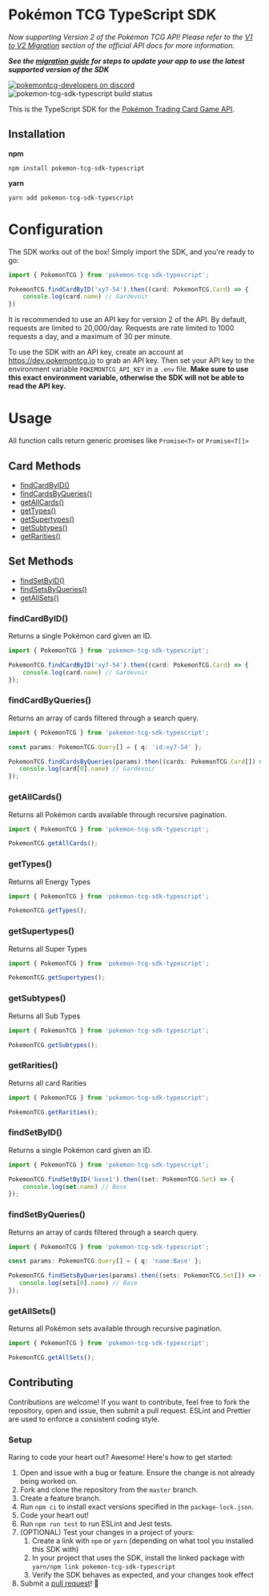 # Pokémon TCG TypeScript SDK

*Now supporting Version 2 of the Pokémon TCG API! Please refer to the [V1 to V2 Migration](https://docs.pokemontcg.io/#documentationmigration) section of the 
official API docs for more information.*

***See the [migration guide](MIGRATING.md) for steps to update your app to use the latest supported version of the SDK***

[![pokemontcg-developers on discord](https://img.shields.io/badge/discord-pokemontcg--developers-738bd7.svg)](https://discord.gg/dpsTCvg)
![pokemon-tcg-sdk-typescript build status](https://github.com/acupoftee/pokemon-tcg-sdk-typescript/actions/workflows/sdk_test.yaml/badge.svg
)

This is the TypeScript SDK for the [Pokémon Trading Card Game API](https://docs.pokemontcg.io).

## Installation

**npm**

    npm install pokemon-tcg-sdk-typescript

**yarn**

    yarn add pokemon-tcg-sdk-typescript

# Configuration
The SDK works out of the box! Simply import the SDK, and you're ready to go:
```typescript
import { PokemonTCG } from 'pokemon-tcg-sdk-typescript';

PokemonTCG.findCardByID('xy7-54').then((card: PokemonTCG.Card) => {
    console.log(card.name) // Gardevoir
})
```

It is recommended to use an API key for version 2 of the API. By default, requests are limited to 20,000/day. Requests are rate limited to 1000 requests a day, and a maximum of 30 per minute. 

To use the SDK with an API key, create an account at https://dev.pokemontcg.io to grab an API key.
Then set your API key to the environment variable `POKEMONTCG_API_KEY` in a `.env` file. 
**Make sure to use this exact environment variable, otherwise the SDK will not be able to read the API key.** 

# Usage
All function calls return generic promises like `Promise<T>` or `Promise<T[]>`

## Card Methods
* [findCardByID()](#findcardbyid)
* [findCardsByQueries()](#findcardbyqueries)
* [getAllCards()](#getallcards)
* [getTypes()](#gettypes)
* [getSupertypes()](#getsupertypes)
* [getSubtypes()](#getsubtypes)
* [getRarities()](#getrarities)

## Set Methods
* [findSetByID()](#findsetbyid)
* [findSetsByQueries()](#findsetbyqueries)
* [getAllSets()](#getallsets)

### findCardByID()
Returns a single Pokémon card given an ID. 
```typescript
import { PokemonTCG } from 'pokemon-tcg-sdk-typescript';

PokemonTCG.findCardByID('xy7-54').then((card: PokemonTCG.Card) => {
    console.log(card.name) // Gardevoir
});
```

### findCardByQueries()
Returns an array of cards filtered through a search query.
```typescript
import { PokemonTCG } from 'pokemon-tcg-sdk-typescript';

const params: PokemonTCG.Query[] = { q: 'id:xy7-54' };

PokemonTCG.findCardsByQueries(params).then((cards: PokemonTCG.Card[]) => {
   console.log(card[0].name) // Gardevoir
});
```
### getAllCards()
Returns all Pokémon cards available through recursive pagination.
```typescript
import { PokemonTCG } from 'pokemon-tcg-sdk-typescript';

PokemonTCG.getAllCards();
```

### getTypes()
Returns all Energy Types
```typescript
import { PokemonTCG } from 'pokemon-tcg-sdk-typescript';

PokemonTCG.getTypes();
```

### getSupertypes()
Returns all Super Types
```typescript
import { PokemonTCG } from 'pokemon-tcg-sdk-typescript';

PokemonTCG.getSupertypes();
```

### getSubtypes()
Returns all Sub Types
```typescript
import { PokemonTCG } from 'pokemon-tcg-sdk-typescript';

PokemonTCG.getSubtypes();
```

### getRarities()
Returns all card Rarities
```typescript
import { PokemonTCG } from 'pokemon-tcg-sdk-typescript';

PokemonTCG.getRarities();
```
### findSetByID()
Returns a single Pokémon card given an ID.
```typescript
import { PokemonTCG } from 'pokemon-tcg-sdk-typescript';

PokemonTCG.findSetByID('base1').then((set: PokemonTCG.Set) => {
    console.log(set.name) // Base
});
```

### findSetByQueries()
Returns an array of cards filtered through a search query.
```typescript
import { PokemonTCG } from 'pokemon-tcg-sdk-typescript';

const params: PokemonTCG.Query[] = { q: 'name:Base' };

PokemonTCG.findSetsByQueries(params).then((sets: PokemonTCG.Set[]) => {
   console.log(sets[0].name) // Base
});
```
### getAllSets()
Returns all Pokémon sets available through recursive pagination.
```typescript
import { PokemonTCG } from 'pokemon-tcg-sdk-typescript';

PokemonTCG.getAllSets();
```

## Contributing
Contributions are welcome! If you want to contribute, feel free to fork the repository, open and issue, then submit a pull request. 
ESLint and Prettier are used to enforce a consistent coding style. 

### Setup
Raring to code your heart out? Awesome! Here's how to get started:
1. Open and issue with a bug or feature. Ensure the change is not already being worked on. 
2. Fork and clone the repository from the `master` branch.
3. Create a feature branch.
4. Run `npm ci` to install exact versions specified in the `package-lock.json`.
5. Code your heart out!
6. Run `npm run test` to run ESLint and Jest tests. 
7. (OPTIONAL) Test your changes in a project of yours:
   1. Create a link with `npm` or `yarn` (depending on what tool you installed this SDK with)
   2. In your project that uses the SDK, install the linked package with `yarn/npm link pokemon-tcg-sdk-typescript`
   3. Verify the SDK behaves as expected, and your changes took effect
8. Submit a [pull request](https://github.com/PokemonTCG/pokemon-tcg-sdk-typescript/compare)! 🎉

